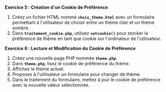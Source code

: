 **Exercice 5 : Création d'un Cookie de Préférence**

1. Créez un fichier HTML nommé **`choix_theme.html`** avec un formulaire permettant à l'utilisateur de choisir entre un thème clair et un thème sombre.
2. Dans **`traitement_cookie.php`**, utilisez **`setcookie()`** pour stocker la préférence de thème en tant que cookie sur l'ordinateur de l'utilisateur.

**Exercice 6 : Lecture et Modification du Cookie de Préférence**

1. Créez une nouvelle page PHP nommée **`theme.php`**.
2. Dans **`theme.php`**, lisez le cookie de préférence du thème.
3. Affichez le thème actuel.
4. Proposez à l'utilisateur un formulaire pour changer de thème.
5. Dans le traitement du formulaire, mettez à jour le cookie de préférence avec la nouvelle valeur sélectionnée.